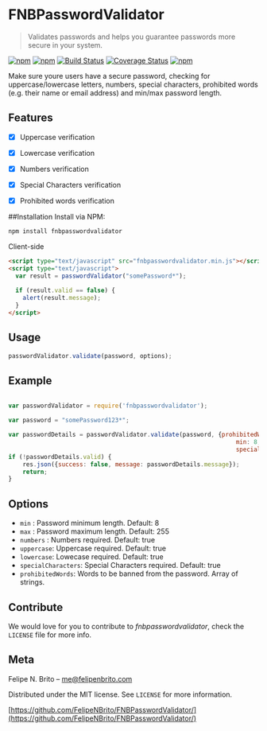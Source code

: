 # FNBPasswordValidator
> Validates passwords and helps you guarantee passwords more secure in your system.

[![npm](https://img.shields.io/npm/v/npm.svg?maxAge=2592000)]()
[![npm](https://img.shields.io/npm/l/express.svg?maxAge=2592000)]()
[![Build Status](https://travis-ci.org/FelipeNBrito/FNBPasswordValidator.svg?branch=master)](https://travis-ci.org/FelipeNBrito/FNBPasswordValidator)
[![Coverage Status](https://coveralls.io/repos/github/FelipeNBrito/FNBPasswordValidator/badge.svg?branch=master)](https://coveralls.io/github/FelipeNBrito/FNBPasswordValidator?branch=master)
[![npm](https://img.shields.io/npm/dt/fnbpasswordvalidator.svg)]()

Make sure youre users have a secure password, checking for uppercase/lowercase letters, numbers, special characters, prohibited words (e.g. their name or email address) and min/max password length.


## Features

- [x] Uppercase verification
- [x] Lowercase verification
- [x] Numbers verification
- [x] Special Characters verification
- [x] Prohibited words verification


##Installation
Install via NPM:

```ruby
npm install fnbpasswordvalidator

```

Client-side

```html
<script type="text/javascript" src="fnbpasswordvalidator.min.js"></script>
<script type="text/javascript">
  var result = passwordValidator("somePassword*");
  
  if (result.valid == false) { 
    alert(result.message);
  }
</script>
```

## Usage

```javascript 
passwordValidator.validate(password, options);
```

## Example

```javascript

var passwordValidator = require('fnbpasswordvalidator');

var password = "somePassword123*";

var passwordDetails = passwordValidator.validate(password, {prohibitedWords: [first_name, last_name, email],
                                                                min: 8,
                                                                specialCharacters: false});
if (!passwordDetails.valid) {
    res.json({success: false, message: passwordDetails.message});
    return; 
}
```
## Options

 * ``` min ``` : Password minimum length. Default: 8
 * ``` max ``` : Password maximum length. Default: 255
 * ```numbers``` : Numbers required. Default: true
 * ```uppercase```: Uppercase required. Default: true
 * ```lowercase```: Lowecase required. Default: true
 * ```specialCharacters```: Special Characters required. Default: true
 * ```prohibitedWords```: Words to be banned from the password. Array of strings.


## Contribute

We would love for you to contribute to *fnbpasswordvalidator*, check the ``LICENSE`` file for more info.

## Meta

Felipe N. Brito – me@felipenbrito.com

Distributed under the MIT license. See ``LICENSE`` for more information.

[https://github.com/FelipeNBrito/FNBPasswordValidator/](https://github.com/FelipeNBrito/FNBPasswordValidator/)
